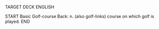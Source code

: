 TARGET DECK
ENGLISH

START
Basic
Golf-course
Back: n. (also golf-links) course on which golf is played.
END
